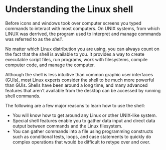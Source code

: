# Understanding the Linux shell

Before icons and windows took over computer screens you typed commands to interact with most computers. On UNIX systems, from which LINUX was derrived, the program used to interpret and manage commands was referred to as the *shell*.

No matter which Linux distribution you are using, you can always count on the fact that the shell is available to you. It provides a way to create executable script files, run programs, work with filesystems, compile computer code, and manage the computer.

Although the shell is less intuitive than common graphic user interfaces (GUIs), most Linux experts consider the shell to be much more powerful than GUIs. Shells have been around a long time, and many advanced features that aren't available from the desktop can be accessed by running shell commands.

The following are a few major reasons to learn how to use the shell:

- You will know how to get around any Linux or other UNIX-like system.
- Special shell features enable you to gather data input and direct data output between commands and the Linux filesystem.
- You can gather commands into a file using programming constructs such as conditional tests, loops, and case statements to quickly do complex operations that would be difficult to retype over and over.